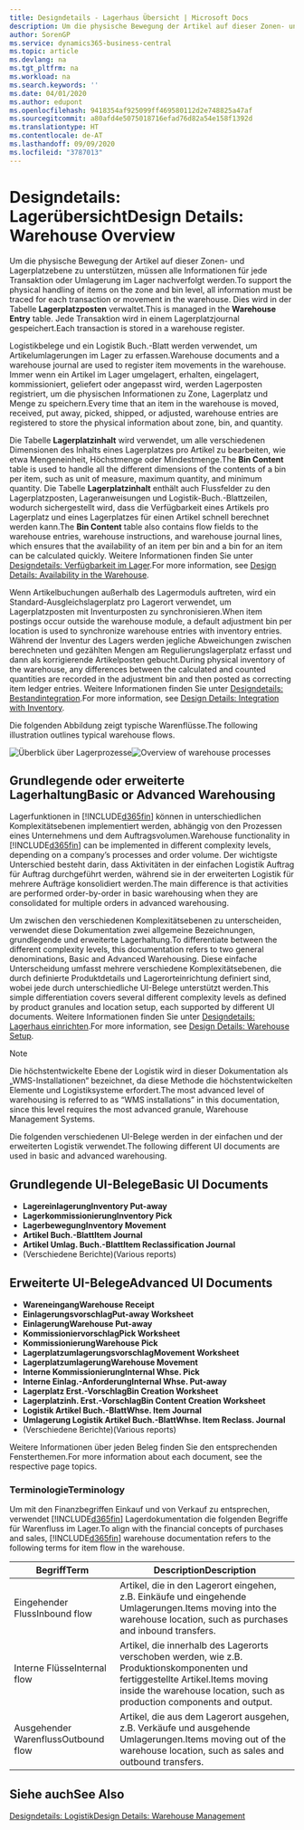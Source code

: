 ```yaml
---
title: Designdetails - Lagerhaus Übersicht | Microsoft Docs
description: Um die physische Bewegung der Artikel auf dieser Zonen- und Lagerplatzebene zu unterstützen, müssen alle Informationen für jede Transaktion oder Umlagerung im Lager nachverfolgt werden. Dies wird in der Tabelle **Lagerplatzposten** verwaltet. Jede Transaktion wird in einem Lagerplatzjournal gespeichert.
author: SorenGP
ms.service: dynamics365-business-central
ms.topic: article
ms.devlang: na
ms.tgt_pltfrm: na
ms.workload: na
ms.search.keywords: ''
ms.date: 04/01/2020
ms.author: edupont
ms.openlocfilehash: 9418354af925099ff469580112d2e748825a47af
ms.sourcegitcommit: a80afd4e5075018716efad76d82a54e158f1392d
ms.translationtype: HT
ms.contentlocale: de-AT
ms.lasthandoff: 09/09/2020
ms.locfileid: "3787013"
---
```

# <a name="design-details-warehouse-overview"></a><span data-ttu-id="75006-105">Designdetails: Lagerübersicht</span><span class="sxs-lookup"><span data-stu-id="75006-105">Design Details: Warehouse Overview</span></span>
<span data-ttu-id="75006-106">Um die physische Bewegung der Artikel auf dieser Zonen- und Lagerplatzebene zu unterstützen, müssen alle Informationen für jede Transaktion oder Umlagerung im Lager nachverfolgt werden.</span><span class="sxs-lookup"><span data-stu-id="75006-106">To support the physical handling of items on the zone and bin level, all information must be traced for each transaction or movement in the warehouse.</span></span> <span data-ttu-id="75006-107">Dies wird in der Tabelle **Lagerplatzposten** verwaltet.</span><span class="sxs-lookup"><span data-stu-id="75006-107">This is managed in the **Warehouse Entry** table.</span></span> <span data-ttu-id="75006-108">Jede Transaktion wird in einem Lagerplatzjournal gespeichert.</span><span class="sxs-lookup"><span data-stu-id="75006-108">Each transaction is stored in a warehouse register.</span></span>  

<span data-ttu-id="75006-109">Logistikbelege und ein Logistik Buch.-Blatt werden verwendet, um Artikelumlagerungen im Lager zu erfassen.</span><span class="sxs-lookup"><span data-stu-id="75006-109">Warehouse documents and a warehouse journal are used to register item movements in the warehouse.</span></span> <span data-ttu-id="75006-110">Immer wenn ein Artikel im Lager umgelagert, erhalten, eingelagert, kommissioniert, geliefert oder angepasst wird, werden Lagerposten registriert, um die physischen Informationen zu Zone, Lagerplatz und Menge zu speichern.</span><span class="sxs-lookup"><span data-stu-id="75006-110">Every time that an item in the warehouse is moved, received, put away, picked, shipped, or adjusted, warehouse entries are registered to store the physical information about zone, bin, and quantity.</span></span>

<span data-ttu-id="75006-111">Die Tabelle **Lagerplatzinhalt** wird verwendet, um alle verschiedenen Dimensionen des Inhalts eines Lagerplatzes pro Artikel zu bearbeiten, wie etwa Mengeneinheit, Höchstmenge oder Mindestmenge.</span><span class="sxs-lookup"><span data-stu-id="75006-111">The **Bin Content** table is used to handle all the different dimensions of the contents of a bin per item, such as unit of measure, maximum quantity, and minimum quantity.</span></span> <span data-ttu-id="75006-112">Die Tabelle **Lagerplatzinhalt** enthält auch Flussfelder zu den Lagerplatzposten, Lageranweisungen und Logistik-Buch.-Blattzeilen, wodurch sichergestellt wird, dass die Verfügbarkeit eines Artikels pro Lagerplatz und eines Lagerplatzes für einen Artikel schnell berechnet werden kann.</span><span class="sxs-lookup"><span data-stu-id="75006-112">The **Bin Content** table also contains flow fields to the warehouse entries, warehouse instructions, and warehouse journal lines, which ensures that the availability of an item per bin and a bin for an item can be calculated quickly.</span></span> <span data-ttu-id="75006-113">Weitere Informationen finden Sie unter [Designdetails: Verfügbarkeit im Lager](design-details-availability-in-the-warehouse.md).</span><span class="sxs-lookup"><span data-stu-id="75006-113">For more information, see [Design Details: Availability in the Warehouse](design-details-availability-in-the-warehouse.md).</span></span>  

<span data-ttu-id="75006-114">Wenn Artikelbuchungen außerhalb des Lagermoduls auftreten, wird ein Standard-Ausgleichslagerplatz pro Lagerort verwendet, um Lagerplatzposten mit Inventurposten zu synchronisieren.</span><span class="sxs-lookup"><span data-stu-id="75006-114">When item postings occur outside the warehouse module, a default adjustment bin per location is used to synchronize warehouse entries with inventory entries.</span></span> <span data-ttu-id="75006-115">Während der Inventur des Lagers werden jegliche Abweichungen zwischen berechneten und gezählten Mengen am Regulierungslagerplatz erfasst und dann als korrigierende Artikelposten gebucht.</span><span class="sxs-lookup"><span data-stu-id="75006-115">During physical inventory of the warehouse, any differences between the calculated and counted quantities are recorded in the adjustment bin and then posted as correcting item ledger entries.</span></span> <span data-ttu-id="75006-116">Weitere Informationen finden Sie unter [Designdetails: Bestandintegration](design-details-integration-with-inventory.md).</span><span class="sxs-lookup"><span data-stu-id="75006-116">For more information, see [Design Details: Integration with Inventory](design-details-integration-with-inventory.md).</span></span>  

<span data-ttu-id="75006-117">Die folgenden Abbildung zeigt typische Warenflüsse.</span><span class="sxs-lookup"><span data-stu-id="75006-117">The following illustration outlines typical warehouse flows.</span></span>  

<span data-ttu-id="75006-118">![Überblick über Lagerprozesse](media/design_details_warehouse_management_overview.png "Überblick über Lagerprozesse")</span><span class="sxs-lookup"><span data-stu-id="75006-118">![Overview of warehouse processes](media/design_details_warehouse_management_overview.png "Overview of warehouse processes")</span></span>  

## <a name="basic-or-advanced-warehousing"></a><span data-ttu-id="75006-119">Grundlegende oder erweiterte Lagerhaltung</span><span class="sxs-lookup"><span data-stu-id="75006-119">Basic or Advanced Warehousing</span></span>  
<span data-ttu-id="75006-120">Lagerfunktionen in [!INCLUDE[d365fin](includes/d365fin_md.md)] können in unterschiedlichen Komplexitätsebenen implementiert werden, abhängig von den Prozessen eines Unternehmens und dem Auftragsvolumen.</span><span class="sxs-lookup"><span data-stu-id="75006-120">Warehouse functionality in [!INCLUDE[d365fin](includes/d365fin_md.md)] can be implemented in different complexity levels, depending on a company’s processes and order volume.</span></span> <span data-ttu-id="75006-121">Der wichtigste Unterschied besteht darin, dass Aktivitäten in der einfachen Logistik Auftrag für Auftrag durchgeführt werden, während sie in der erweiterten Logistik für mehrere Aufträge konsolidiert werden.</span><span class="sxs-lookup"><span data-stu-id="75006-121">The main difference is that activities are performed order-by-order in basic warehousing when they are consolidated for multiple orders in advanced warehousing.</span></span>  

 <span data-ttu-id="75006-122">Um zwischen den verschiedenen Komplexitätsebenen zu unterscheiden, verwendet diese Dokumentation zwei allgemeine Bezeichnungen, grundlegende und erweiterte Lagerhaltung.</span><span class="sxs-lookup"><span data-stu-id="75006-122">To differentiate between the different complexity levels, this documentation refers to two general denominations, Basic and Advanced Warehousing.</span></span> <span data-ttu-id="75006-123">Diese einfache Unterscheidung umfasst mehrere verschiedene Komplexitätsebenen, die durch definierte Produktdetails und Lagerorteinrichtung definiert sind, wobei jede durch unterschiedliche UI-Belege unterstützt werden.</span><span class="sxs-lookup"><span data-stu-id="75006-123">This simple differentiation covers several different complexity levels as defined by product granules and location setup, each supported by different UI documents.</span></span> <span data-ttu-id="75006-124">Weitere Informationen finden Sie unter [Designdetails: Lagerhaus einrichten](design-details-warehouse-setup.md).</span><span class="sxs-lookup"><span data-stu-id="75006-124">For more information, see [Design Details: Warehouse Setup](design-details-warehouse-setup.md).</span></span>  

> [!NOTE]  
>  <span data-ttu-id="75006-125">Die höchstentwickelte Ebene der Logistik wird in dieser Dokumentation als „WMS-Installationen“ bezeichnet, da diese Methode die höchstentwickelten Elemente und Logistiksysteme erfordert.</span><span class="sxs-lookup"><span data-stu-id="75006-125">The most advanced level of warehousing is referred to as “WMS installations” in this documentation, since this level requires the most advanced granule, Warehouse Management Systems.</span></span>  

 <span data-ttu-id="75006-126">Die folgenden verschiedenen UI-Belege werden in der einfachen und der erweiterten Logistik verwendet.</span><span class="sxs-lookup"><span data-stu-id="75006-126">The following different UI documents are used in basic and advanced warehousing.</span></span>  

## <a name="basic-ui-documents"></a><span data-ttu-id="75006-127">Grundlegende UI-Belege</span><span class="sxs-lookup"><span data-stu-id="75006-127">Basic UI Documents</span></span>  

-   <span data-ttu-id="75006-128">**Lagereinlagerung**</span><span class="sxs-lookup"><span data-stu-id="75006-128">**Inventory Put-away**</span></span>  
-   <span data-ttu-id="75006-129">**Lagerkommissionierung**</span><span class="sxs-lookup"><span data-stu-id="75006-129">**Inventory Pick**</span></span>  
-   <span data-ttu-id="75006-130">**Lagerbewegung**</span><span class="sxs-lookup"><span data-stu-id="75006-130">**Inventory Movement**</span></span>  
-   <span data-ttu-id="75006-131">**Artikel Buch.-Blatt**</span><span class="sxs-lookup"><span data-stu-id="75006-131">**Item Journal**</span></span>  
-   <span data-ttu-id="75006-132">**Artikel Umlag. Buch.-Blatt**</span><span class="sxs-lookup"><span data-stu-id="75006-132">**Item Reclassification Journal**</span></span>  
-   <span data-ttu-id="75006-133">(Verschiedene Berichte)</span><span class="sxs-lookup"><span data-stu-id="75006-133">(Various reports)</span></span>  

## <a name="advanced-ui-documents"></a><span data-ttu-id="75006-134">Erweiterte UI-Belege</span><span class="sxs-lookup"><span data-stu-id="75006-134">Advanced UI Documents</span></span>  

-   <span data-ttu-id="75006-135">**Wareneingang**</span><span class="sxs-lookup"><span data-stu-id="75006-135">**Warehouse Receipt**</span></span>  
-   <span data-ttu-id="75006-136">**Einlagerungsvorschlag**</span><span class="sxs-lookup"><span data-stu-id="75006-136">**Put-away Worksheet**</span></span>  
-   <span data-ttu-id="75006-137">**Einlagerung**</span><span class="sxs-lookup"><span data-stu-id="75006-137">**Warehouse Put-away**</span></span>  
-   <span data-ttu-id="75006-138">**Kommissioniervorschlag**</span><span class="sxs-lookup"><span data-stu-id="75006-138">**Pick Worksheet**</span></span>  
-   <span data-ttu-id="75006-139">**Kommissionierung**</span><span class="sxs-lookup"><span data-stu-id="75006-139">**Warehouse Pick**</span></span>  
-   <span data-ttu-id="75006-140">**Lagerplatzumlagerungsvorschlag**</span><span class="sxs-lookup"><span data-stu-id="75006-140">**Movement Worksheet**</span></span>  
-   <span data-ttu-id="75006-141">**Lagerplatzumlagerung**</span><span class="sxs-lookup"><span data-stu-id="75006-141">**Warehouse Movement**</span></span>  
-   <span data-ttu-id="75006-142">**Interne Kommissionierung**</span><span class="sxs-lookup"><span data-stu-id="75006-142">**Internal Whse. Pick**</span></span>  
-   <span data-ttu-id="75006-143">**Interne Einlag.-Anforderung**</span><span class="sxs-lookup"><span data-stu-id="75006-143">**Internal Whse. Put-away**</span></span>  
-   <span data-ttu-id="75006-144">**Lagerplatz Erst.-Vorschlag**</span><span class="sxs-lookup"><span data-stu-id="75006-144">**Bin Creation Worksheet**</span></span>  
-   <span data-ttu-id="75006-145">**Lagerplatzinh. Erst.-Vorschlag**</span><span class="sxs-lookup"><span data-stu-id="75006-145">**Bin Content Creation Worksheet**</span></span>  
-   <span data-ttu-id="75006-146">**Logistik Artikel Buch.-Blatt**</span><span class="sxs-lookup"><span data-stu-id="75006-146">**Whse. Item Journal**</span></span>  
-   <span data-ttu-id="75006-147">**Umlagerung Logistik Artikel Buch.-Blatt**</span><span class="sxs-lookup"><span data-stu-id="75006-147">**Whse. Item Reclass. Journal**</span></span>  
-   <span data-ttu-id="75006-148">(Verschiedene Berichte)</span><span class="sxs-lookup"><span data-stu-id="75006-148">(Various reports)</span></span>  

<span data-ttu-id="75006-149">Weitere Informationen über jeden Beleg finden Sie den entsprechenden Fensterthemen.</span><span class="sxs-lookup"><span data-stu-id="75006-149">For more information about each document, see the respective page topics.</span></span>  

### <a name="terminology"></a><span data-ttu-id="75006-150">Terminologie</span><span class="sxs-lookup"><span data-stu-id="75006-150">Terminology</span></span>  
<span data-ttu-id="75006-151">Um mit den Finanzbegriffen Einkauf und von Verkauf zu entsprechen, verwendet [!INCLUDE[d365fin](includes/d365fin_md.md)] Lagerdokumentation die folgenden Begriffe für Warenfluss im Lager.</span><span class="sxs-lookup"><span data-stu-id="75006-151">To align with the financial concepts of purchases and sales, [!INCLUDE[d365fin](includes/d365fin_md.md)] warehouse documentation refers to the following terms for item flow in the warehouse.</span></span>  

|<span data-ttu-id="75006-152">Begriff</span><span class="sxs-lookup"><span data-stu-id="75006-152">Term</span></span>|<span data-ttu-id="75006-153">Description</span><span class="sxs-lookup"><span data-stu-id="75006-153">Description</span></span>|  
|----------|---------------------------------------|  
|<span data-ttu-id="75006-154">Eingehender Fluss</span><span class="sxs-lookup"><span data-stu-id="75006-154">Inbound flow</span></span>|<span data-ttu-id="75006-155">Artikel, die in den Lagerort eingehen, z.B. Einkäufe und eingehende Umlagerungen.</span><span class="sxs-lookup"><span data-stu-id="75006-155">Items moving into the warehouse location, such as purchases and inbound transfers.</span></span>|  
|<span data-ttu-id="75006-156">Interne Flüsse</span><span class="sxs-lookup"><span data-stu-id="75006-156">Internal flow</span></span>|<span data-ttu-id="75006-157">Artikel, die innerhalb des Lagerorts verschoben werden, wie z.B. Produktionskomponenten und fertiggestellte Artikel.</span><span class="sxs-lookup"><span data-stu-id="75006-157">Items moving inside the warehouse location, such as production components and output.</span></span>|  
|<span data-ttu-id="75006-158">Ausgehender Warenfluss</span><span class="sxs-lookup"><span data-stu-id="75006-158">Outbound flow</span></span>|<span data-ttu-id="75006-159">Artikel, die aus dem Lagerort ausgehen, z.B. Verkäufe und ausgehende Umlagerungen.</span><span class="sxs-lookup"><span data-stu-id="75006-159">Items moving out of the warehouse location, such as sales and outbound transfers.</span></span>|  

## <a name="see-also"></a><span data-ttu-id="75006-160">Siehe auch</span><span class="sxs-lookup"><span data-stu-id="75006-160">See Also</span></span>  
 [<span data-ttu-id="75006-161">Designdetails: Logistik</span><span class="sxs-lookup"><span data-stu-id="75006-161">Design Details: Warehouse Management</span></span>](design-details-warehouse-management.md)
